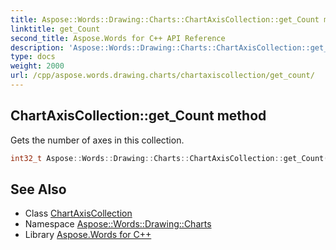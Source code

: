 ```yaml
---
title: Aspose::Words::Drawing::Charts::ChartAxisCollection::get_Count method
linktitle: get_Count
second_title: Aspose.Words for C++ API Reference
description: 'Aspose::Words::Drawing::Charts::ChartAxisCollection::get_Count method. Gets the number of axes in this collection in C++.'
type: docs
weight: 2000
url: /cpp/aspose.words.drawing.charts/chartaxiscollection/get_count/
---
```

## ChartAxisCollection::get_Count method


Gets the number of axes in this collection.

```cpp
int32_t Aspose::Words::Drawing::Charts::ChartAxisCollection::get_Count()
```

## See Also

* Class [ChartAxisCollection](../)
* Namespace [Aspose::Words::Drawing::Charts](../../)
* Library [Aspose.Words for C++](../../../)
